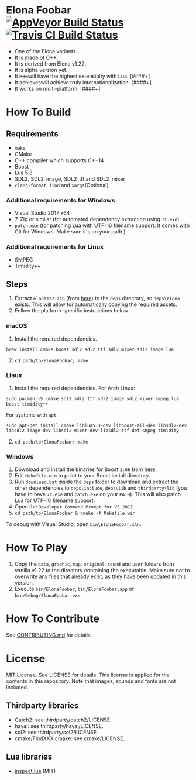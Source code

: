 # Elona Foobar [![AppVeyor Build Status][appveyor-build-status-svg]][appveyor-build-status] [![Travis CI Build Status][travis-build-status-svg]][travis-build-status]

* One of the Elona variants.
* It is made of C++.
* It is derived from Elona v1.22.
* It is alpha version yet.
* It ~~has~~will have the highest extensibity with Lua. [####+]
* It ~~achieves~~will achieve truly internationalization. [####+]
* It works on multi-platform. [####+]


# How To Build

## Requirements

* `make`
* CMake
* C++ compiler which supports C++14
* Boost
* Lua 5.3
* SDL2, SDL2_image, SDL2_ttf and SDL2_mixer
* `clang-format`, `find` and `xargs`(Optional)

### Additional requirements for Windows

* Visual Studio 2017 x64
* 7-Zip or similar (for automated dependency extraction using `7z.exe`)
* `patch.exe` (for patching Lua with UTF-16 filename support. It comes with Git for Windows. Make sure it's on your path.)

### Additional requirements for Linux

* SMPEG
* Timidity++


## Steps

1. Extract `elona122.zip` (from [here](http://ylvania.style.coocan.jp/file/elona122.zip)) to the `deps` directory, so `deps\elona` exists. This will allow for automatically copying the required assets.
2. Follow the platform-specific instructions below.

### macOS

1. Install the required dependencies.
```
brew install cmake boost sdl2 sdl2_ttf sdl2_mixer sdl2_image lua
```
2. `cd path/to/ElonaFoobar; make`


### Linux

1. Install the required dependencies. For Arch Linux:
```
sudo pacman -S cmake sdl2 sdl2_ttf sdl2_image sdl2_mixer smpeg lua boost timidity++
```
For systems with `apt`:
```
sudo apt-get install cmake liblua5.3-dev libboost-all-dev libsdl2-dev libsdl2-image-dev libsdl2-mixer-dev libsdl2-ttf-def smpeg timidity
```
2. `cd path/to/ElonaFoobar; make`


### Windows

1. Download and install the binaries for Boost `1.66` from [here](https://dl.bintray.com/boostorg/release/1.66.0/binaries/boost_1_66_0-msvc-14.1-64.exe).
2. Edit `Makefile.win` to point to your Boost install directory.
3. Run `download.bat` inside the `deps` folder to download and extract the other dependencies to `deps\include`, `deps\lib` and `thirdparty\lib` (you have to have `7z.exe` and `patch.exe` on your `PATH`). This will also patch Lua for UTF-16 filename support.
4. Open the `Developer Command Prompt for VS 2017`.
5. `cd path/to/ElonaFoobar & nmake -f Makefile.win`

To debug with Visual Studio, open `bin\ElonaFoobar.sln`.

# How To Play

1. Copy the `data`, `graphic`, `map`, `original`, `sound` and `user` folders from vanilla v1.22 to the directory containing the executable. Make sure not to overwrite any files that already exist, as they have been updated in this version.
2. Execute `bin/ElonaFoobar`, `bin/ElonaFoobar.app` or `bin/Debug/ElonaFoobar.exe`.


# How To Contribute

See [CONTRIBUTING.md](CONTRIBUTING.md) for details.



# License

MIT License. See LICENSE for details. This license is applied for the
contents in this repository. Note that images, sounds and fonts are not included.

## Thirdparty libraries

* Catch2: see thirdparty/catch2/LICENSE.
* hayai: see thirdparty/hayai/LICENSE.
* sol2: see thirdparty/sol2/LICENSE.
* cmake/FindXXX.cmake: see cmake/LICENSE.

## Lua libraries

* [inspect.lua](https://github.com/kikito/inspect.lua) (MIT)



<!-- Badges -->
[appveyor-build-status]: https://ci.appveyor.com/project/ki-foobar/elonafoobar/branch/develop
[appveyor-build-status-svg]: https://ci.appveyor.com/api/projects/status/jqhbtdkx86lool4t/branch/develop?svg=true
[travis-build-status]: https://travis-ci.org/ElonaFoobar/ElonaFoobar?branch=develop
[travis-build-status-svg]: https://travis-ci.org/ElonaFoobar/ElonaFoobar.svg?branch=develop
